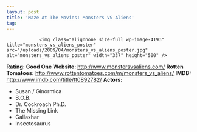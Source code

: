 ```yaml
---
layout: post
title: 'Maze At The Movies: Monsters VS Aliens'
tag: 
---
```



                <img class="alignnone size-full wp-image-4193" title="monsters_vs_aliens_poster" src="/uploads/2009/04/monsters_vs_aliens_poster.jpg" alt="monsters_vs_aliens_poster" width="337" height="500" />
<p><strong>Rating: Good One
Website: </strong><a href="http://www.monstersvsaliens.com/"><a href="http://www.monstersvsaliens.com/">http://www.monstersvsaliens.com/</a></a>
<strong>Rotten Tomatoes:</strong> <a href="http://www.rottentomatoes.com/m/monsters_vs_aliens/"><a href="http://www.rottentomatoes.com/m/monsters_vs_aliens/">http://www.rottentomatoes.com/m/monsters_vs_aliens/</a></a>
<strong>IMDB: </strong><a href="http://www.imdb.com/title/tt0892782/"><a href="http://www.imdb.com/title/tt0892782/">http://www.imdb.com/title/tt0892782/</a></a>
<strong>Actors:</strong></p>
<ul>
    <li>Susan / Ginormica</li>
    <li>B.O.B.</li>
    <li>Dr. Cockroach Ph.D.</li>
    <li>The Missing Link</li>
    <li>Gallaxhar</li>
    <li>Insectosaurus</li>
</ul>
            
